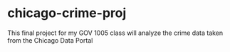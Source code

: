 # chicago-crime-proj
This final project for my GOV 1005 class will analyze the crime data taken from the Chicago Data Portal
